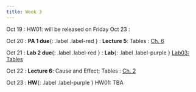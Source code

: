 ```yaml
---
title: Week 3
---
```

Oct 19
:  HW01: will be released on Friday Oct 23
: [](#)

Oct 20
: **PA 1 due**{: .label .label-red } 
: **Lecture 5**: Tables
  : [Ch. 6](https://www.inferentialthinking.com/chapters/06/Tables.html)

Oct 21
: **Lab 2 due**{: .label .label-red }
:  **Lab**{: .label .label-purple } [Lab03: Tables](https://data1.lsit.ucsb.edu/hub/user-redirect/git-pull?repo=https://github.com/ucsb-ds/ds1-f20-content&subPath=lab03/lab03.ipynb)

Oct 22
: **Lecture 6**: Cause and Effect; Tables
  : [Ch. 2](https://www.inferentialthinking.com/chapters/02/causality-and-experiments.html)

Oct 23
:  **HW**{: .label .label-purple } HW01: TBA

